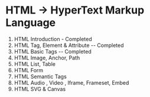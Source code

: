 # HTML -> HyperText Markup Language

1. HTML Introduction - Completed
2. HTML Tag, Element & Attribute -- Completed
3. HTML Basic Tags -- Completed
4. HTML Image, Anchor, Path
5. HTML List, Table
6. HTML Form
7. HTML Semantic Tags
8. HTML Audio , Video , Iframe, Frameset, Embed
9. HTML SVG & Canvas